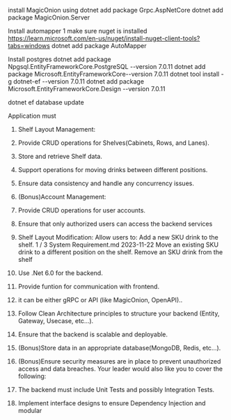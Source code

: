 install MagicOnion using 
dotnet add package Grpc.AspNetCore
dotnet add package MagicOnion.Server

Install automapper
1 make sure nuget is installed https://learn.microsoft.com/en-us/nuget/install-nuget-client-tools?tabs=windows
dotnet add package AutoMapper

Install postgres
dotnet add package Npgsql.EntityFrameworkCore.PostgreSQL --version 7.0.11
dotnet add package Microsoft.EntityFrameworkCore--version 7.0.11
dotnet tool install -g dotnet-ef --version 7.0.11
dotnet add package Microsoft.EntityFrameworkCore.Design --version 7.0.11


dotnet ef database update



Application must 


 1. Shelf Layout Management:
 1. Provide CRUD operations for Shelves(Cabinets, Rows, and Lanes).
 2. Store and retrieve Shelf data.
 3. Support operations for moving drinks between different positions.
 4. Ensure data consistency and handle any concurrency issues.
 2. (Bonus)Account Management:
 1. Provide CRUD operations for user accounts.
 2. Ensure that only authorized users can access the backend services
 2. Shelf Layout Modification:
 Allow users to:
 Add a new SKU drink to the shelf.
 1 / 3
System Requirement.md
 2023-11-22
 Move an existing SKU drink to a different position on the shelf.
 Remove an SKU drink from the shelf


  1. Use .Net 6.0 for the backend.
 2. Provide funtion for communication with frontend.
 1. it can be either gRPC or API (like MagicOnion, OpenAPI)..
 3. Follow Clean Architecture principles to structure your backend (Entity, Gateway, Usecase, etc...).
 4. Ensure that the backend is scalable and deployable.
 5. (Bonus)Store data in an appropriate database(MongoDB, Redis, etc...).
 6. (Bonus)Ensure security measures are in place to prevent unauthorized access and data breaches.
 Your leader would also like you to cover the following:
 1. The backend must include Unit Tests and possibly Integration Tests.
 2. Implement interface designs to ensure Dependency Injection and modular